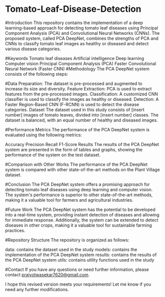 # Tomato-Leaf-Disease-Detection

#Introduction
This repository contains the implementation of a deep learning-based approach for detecting tomato leaf diseases using Principal Component Analysis (PCA) and Convolutional Neural Networks (CNNs). The proposed system, called PCA DeepNet, combines the strengths of PCA and CNNs to classify tomato leaf images as healthy or diseased and detect various disease categories.

#Keywords
Tomato leaf diseases
Artificial intelligence
Deep learning
Computer vision
Principal Component Analysis (PCA)
Faster Convolutional Neural Network (Faster CNN)
#Methodology
The PCA DeepNet system consists of the following steps:

#Data Preparation: The dataset is pre-processed and augmented to increase its size and diversity.
Feature Extraction: PCA is used to extract features from the pre-processed images.
Classification: A customized CNN classifier is used to classify the images as healthy or diseased.
Detection: A Faster Region-Based CNN (F-RCNN) is used to detect the disease categories.
Dataset
The dataset used in this study consists of [insert number] images of tomato leaves, divided into [insert number] classes. The dataset is balanced, with an equal number of healthy and diseased images.

#Performance Metrics
The performance of the PCA DeepNet system is evaluated using the following metrics:

Accuracy
Precision
Recall
F1-Score
Results
The results of the PCA DeepNet system are presented in the form of tables and graphs, showing the performance of the system on the test dataset.

#Comparison with Other Works
The performance of the PCA DeepNet system is compared with other state-of-the-art methods on the Plant Village dataset.

#Conclusion
The PCA DeepNet system offers a promising approach for detecting tomato leaf diseases using deep learning and computer vision. The system's performance is superior to other state-of-the-art methods, making it a valuable tool for farmers and agricultural industries.

#Future Work
The PCA DeepNet system has the potential to be developed into a real-time system, providing instant detection of diseases and allowing for immediate response. Additionally, the system can be extended to detect diseases in other crops, making it a valuable tool for sustainable farming practices.

#Repository Structure
The repository is organized as follows:

data: contains the dataset used in the study
models: contains the implementation of the PCA DeepNet system
results: contains the results of the PCA DeepNet system
utils: contains utility functions used in the study

#Contact
If you have any questions or need further information, please contact prajyotwasekar7620@gmail.com.

I hope this revised version meets your requirements! Let me know if you need any further modifications.
